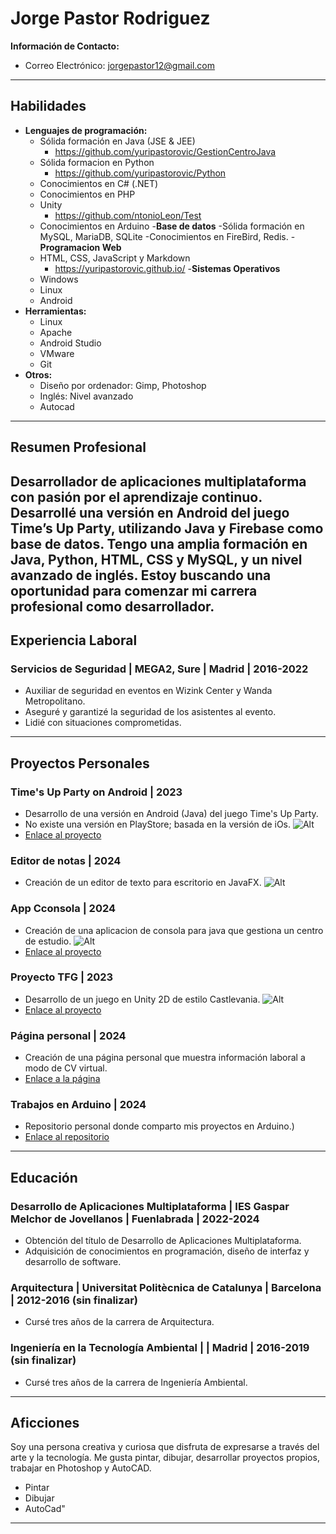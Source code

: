 # Jorge Pastor Rodriguez

**Información de Contacto:**
- Correo Electrónico: jorgepastor12@gmail.com
---

## Habilidades

- **Lenguajes de programación:**
  - Sólida formación en Java (JSE & JEE)
    - https://github.com/yuripastorovic/GestionCentroJava
  - Sólida formacion en Python
    - https://github.com/yuripastorovic/Python
  - Conocimientos en C# (.NET)
  - Conocimientos en PHP
  - Unity
    - https://github.com/ntonioLeon/Test
  - Conocimientos en Arduino
-**Base de datos**
  -Sólida formación en MySQL, MariaDB, SQLite
  -Conocimientos en FireBird, Redis.
-**Programacion Web**
  - HTML, CSS, JavaScript y Markdown
    - https://yuripastorovic.github.io/
-**Sistemas Operativos**
  - Windows
  - Linux
  - Android
- **Herramientas:**
  - Linux
  - Apache
  - Android Studio
  - VMware
  - Git
- **Otros:**
  - Diseño por ordenador: Gimp, Photoshop
  - Inglés: Nivel avanzado
  - Autocad
---

## Resumen Profesional

Desarrollador de aplicaciones multiplataforma con pasión por el aprendizaje continuo. Desarrollé una versión en Android del juego Time’s Up Party, utilizando Java y Firebase como base de datos. Tengo una amplia formación en Java, Python, HTML, CSS y MySQL, y un nivel avanzado de inglés. Estoy buscando una oportunidad para comenzar mi carrera profesional como desarrollador.
---

## Experiencia Laboral

### Servicios de Seguridad | MEGA2, Sure | Madrid | 2016-2022
- Auxiliar de seguridad en eventos en Wizink Center y Wanda Metropolitano.
- Aseguré y garantizé la seguridad de los asistentes al evento.
- Lidié con situaciones comprometidas.
---

## Proyectos Personales

### Time's Up Party on Android | 2023
- Desarrollo de una versión en Android (Java) del juego Time's Up Party.
- No existe una versión en PlayStore; basada en la versión de iOs.
![Alt](https://yuripastorovic.github.io/assets/img/timesup.png)
-  [Enlace al proyecto](https://github.com/yuripastorovic/TimesUpParty)

### Editor de notas | 2024
- Creación de un editor de texto para escritorio en JavaFX.
![Alt](https://yuripastorovic.github.io/assets/img/EditorNotas.png)

### App Cconsola | 2024
- Creación de una aplicacion de consola para java que gestiona un centro de estudio.
![Alt](https://yuripastorovic.github.io/assets/img/appconsole.png)
- [Enlace al proyecto](https://github.com/yuripastorovic/GestionCentroJava)

### Proyecto TFG | 2023
- Desarrollo de un juego en Unity 2D de estilo Castlevania.
![Alt](https://yuripastorovic.github.io/assets/img/ProjectTFG.png)
- [Enlace al proyecto](https://github.com/ntonioLeon/Test)
  
### Página personal | 2024
- Creación de una página personal que muestra información laboral a modo de CV virtual.
- [Enlace a la página](https://yuripastorovic.github.io/)

### Trabajos en Arduino | 2024
- Repositorio personal donde comparto mis proyectos en Arduino.)
- [Enlace al repositorio](https://github.com/yuripastorovic/Arduino)
---

## Educación

### Desarrollo de Aplicaciones Multiplataforma | IES Gaspar Melchor de Jovellanos | Fuenlabrada | 2022-2024
- Obtención del título de Desarrollo de Aplicaciones Multiplataforma.
- Adquisición de conocimientos en programación, diseño de interfaz y desarrollo de software.

### Arquitectura | Universitat Politècnica de Catalunya | Barcelona | 2012-2016 (sin finalizar)
- Cursé tres años de la carrera de Arquitectura.

### Ingeniería en la Tecnología Ambiental |  | Madrid | 2016-2019 (sin finalizar)
- Cursé tres años de la carrera de Ingeniería Ambiental.
---

## Aficciones

Soy una persona creativa y curiosa que disfruta de expresarse a través del arte y la tecnología. Me gusta pintar, dibujar, desarrollar proyectos propios, trabajar en Photoshop y AutoCAD.
- Pintar
- Dibujar
- AutoCad"
---
